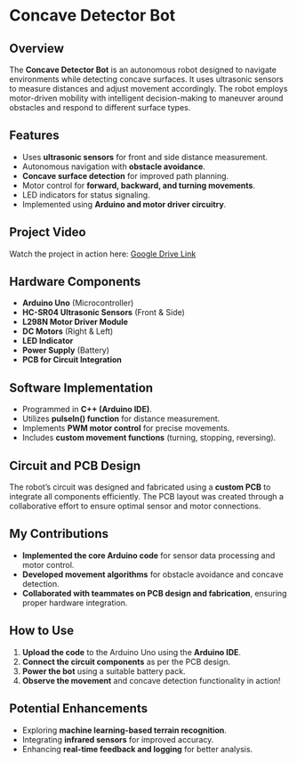 # Concave Detector Bot

## Overview
The **Concave Detector Bot** is an autonomous robot designed to navigate environments while detecting concave surfaces. It uses ultrasonic sensors to measure distances and adjust movement accordingly. The robot employs motor-driven mobility with intelligent decision-making to maneuver around obstacles and respond to different surface types.

## Features
- Uses **ultrasonic sensors** for front and side distance measurement.
- Autonomous navigation with **obstacle avoidance**.
- **Concave surface detection** for improved path planning.
- Motor control for **forward, backward, and turning movements**.
- LED indicators for status signaling.
- Implemented using **Arduino and motor driver circuitry**.

## Project Video
Watch the project in action here:
[Google Drive Link]((https://drive.google.com/drive/folders/1lhsMXzJ-cibm2QbUYWzw19V2VRejsfO1?usp=sharing))

## Hardware Components
- **Arduino Uno** (Microcontroller)
- **HC-SR04 Ultrasonic Sensors** (Front & Side)
- **L298N Motor Driver Module**
- **DC Motors** (Right & Left)
- **LED Indicator**
- **Power Supply** (Battery)
- **PCB for Circuit Integration**

## Software Implementation
- Programmed in **C++ (Arduino IDE)**.
- Utilizes **pulseIn() function** for distance measurement.
- Implements **PWM motor control** for precise movements.
- Includes **custom movement functions** (turning, stopping, reversing).

## Circuit and PCB Design
The robot’s circuit was designed and fabricated using a **custom PCB** to integrate all components efficiently. The PCB layout was created through a collaborative effort to ensure optimal sensor and motor connections.

## My Contributions
- **Implemented the core Arduino code** for sensor data processing and motor control.
- **Developed movement algorithms** for obstacle avoidance and concave detection.
- **Collaborated with teammates on PCB design and fabrication**, ensuring proper hardware integration.

## How to Use
1. **Upload the code** to the Arduino Uno using the **Arduino IDE**.
2. **Connect the circuit components** as per the PCB design.
3. **Power the bot** using a suitable battery pack.
4. **Observe the movement** and concave detection functionality in action!

## Potential Enhancements
- Exploring **machine learning-based terrain recognition**.
- Integrating **infrared sensors** for improved accuracy.
- Enhancing **real-time feedback and logging** for better analysis.

